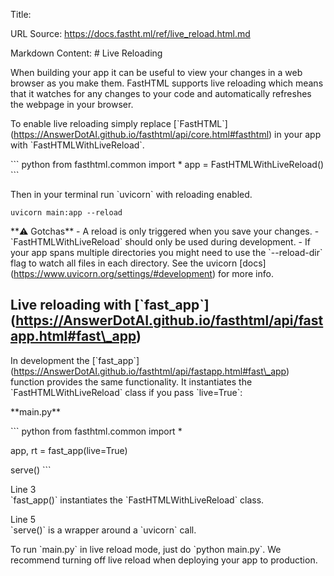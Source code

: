 Title: 

URL Source: https://docs.fastht.ml/ref/live_reload.html.md

Markdown Content:
\# Live Reloading


<!-- WARNING: THIS FILE WAS AUTOGENERATED! DO NOT EDIT! -->

When building your app it can be useful to view your changes in a web
browser as you make them. FastHTML supports live reloading which means
that it watches for any changes to your code and automatically refreshes
the webpage in your browser.

To enable live reloading simply replace
\[\`FastHTML\`\](https://AnswerDotAI.github.io/fasthtml/api/core.html#fasthtml)
in your app with \`FastHTMLWithLiveReload\`.

\`\`\` python
from fasthtml.common import \*
app = FastHTMLWithLiveReload()
\`\`\`

Then in your terminal run \`uvicorn\` with reloading enabled.

    uvicorn main:app --reload

\*\*⚠️ Gotchas\*\* - A reload is only triggered when you save your
changes. - \`FastHTMLWithLiveReload\` should only be used during
development. - If your app spans multiple directories you might need to
use the \`--reload-dir\` flag to watch all files in each directory. See
the uvicorn \[docs\](https://www.uvicorn.org/settings/#development) for
more info.

## Live reloading with \[\`fast\_app\`\](https://AnswerDotAI.github.io/fasthtml/api/fastapp.html#fast\_app)

In development the
\[\`fast\_app\`\](https://AnswerDotAI.github.io/fasthtml/api/fastapp.html#fast\_app)
function provides the same functionality. It instantiates the
\`FastHTMLWithLiveReload\` class if you pass \`live=True\`:

<div class="code-with-filename">

\*\*main.py\*\*

\`\`\` python
from fasthtml.common import \*

app, rt = fast\_app(live=True)

serve()
\`\`\`

</div>

Line 3  
\`fast\_app()\` instantiates the \`FastHTMLWithLiveReload\` class.

Line 5  
\`serve()\` is a wrapper around a \`uvicorn\` call.

To run \`main.py\` in live reload mode, just do \`python main.py\`. We
recommend turning off live reload when deploying your app to production.

